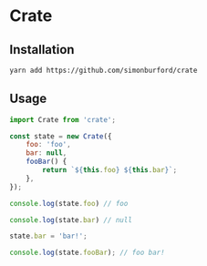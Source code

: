 # Crate

## Installation
``` bash
yarn add https://github.com/simonburford/crate
```

## Usage
``` javascript
import Crate from 'crate';

const state = new Crate({
	foo: 'foo',
	bar: null,
	fooBar() {
		return `${this.foo} ${this.bar}`;
	},
});

console.log(state.foo) // foo

console.log(state.bar) // null

state.bar = 'bar!';

console.log(state.fooBar); // foo bar!
```